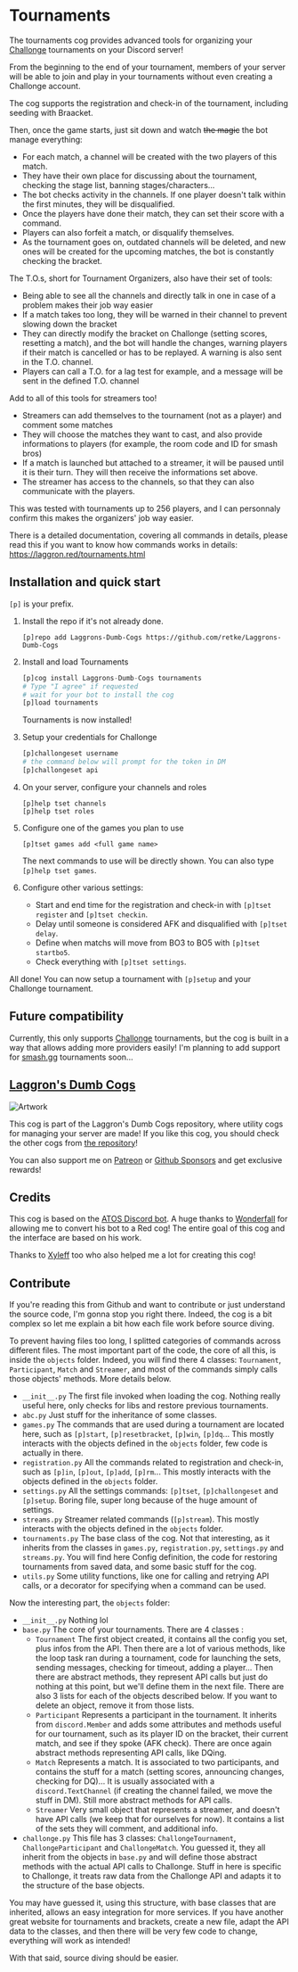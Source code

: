 # Tournaments

The tournaments cog provides advanced tools for organizing your [Challonge](https://challonge.com/) tournaments on your Discord server!

From the beginning to the end of your tournament, members of your server will be able to join and play in your tournaments without even creating a Challonge account.

The cog supports the registration and check-in of the tournament, including seeding with Braacket.

Then, once the game starts, just sit down and watch ~~the magic~~ the bot manage everything:
- For each match, a channel will be created with the two players of this match.
- They have their own place for discussing about the tournament, checking the stage list, banning stages/characters...
- The bot checks activity in the channels. If one player doesn't talk within the first minutes, they will be disqualified.
- Once the players have done their match, they can set their score with a command.
- Players can also forfeit a match, or disqualify themselves.
- As the tournament goes on, outdated channels will be deleted, and new ones will be created for the upcoming matches, the bot is constantly checking the bracket.

The T.O.s, short for Tournament Organizers, also have their set of tools:
- Being able to see all the channels and directly talk in one in case of a problem makes their job way easier
- If a match takes too long, they will be warned in their channel to prevent slowing down the bracket
- They can directly modify the bracket on Challonge (setting scores, resetting a match), and the bot will handle the changes, warning players if their match is cancelled or has to be replayed. A warning is also sent in the T.O. channel.
- Players can call a T.O. for a lag test for example, and a message will be sent in the defined T.O. channel

Add to all of this tools for streamers too!
- Streamers can add themselves to the tournament (not as a player) and comment some matches
- They will choose the matches they want to cast, and also provide informations to players (for example, the room code and ID for smash bros)
- If a match is launched but attached to a streamer, it will be paused until it is their turn. They will then receive the informations set above.
- The streamer has access to the channels, so that they can also communicate with the players.

This was tested with tournaments up to 256 players, and I can personnaly confirm this makes the organizers' job way easier.

There is a detailed documentation, covering all commands in details, please read this if you want to know how commands works in details: https://laggron.red/tournaments.html

## Installation and quick start

`[p]` is your prefix.

1.  Install the repo if it's not already done.
    ```
    [p]repo add Laggrons-Dumb-Cogs https://github.com/retke/Laggrons-Dumb-Cogs
    ```

2.  Install and load Tournaments
    ```py
    [p]cog install Laggrons-Dumb-Cogs tournaments
    # Type "I agree" if requested
    # wait for your bot to install the cog
    [p]load tournaments
    ```
    Tournaments is now installed!

3.  Setup your credentials for Challonge
    ```py
    [p]challongeset username
    # the command below will prompt for the token in DM
    [p]challongeset api
    ```

4.  On your server, configure your channels and roles
    ```
    [p]help tset channels
    [p]help tset roles
    ```

5.  Configure one of the games you plan to use
    ```
    [p]tset games add <full game name>
    ```
    The next commands to use will be directly shown. You can also type `[p]help tset games`.

6.  Configure other various settings:
    
    - Start and end time for the registration and check-in with `[p]tset register` and `[p]tset checkin`.
    - Delay until someone is considered AFK and disqualified with `[p]tset delay`.
    - Define when matchs will move from BO3 to BO5 with `[p]tset startbo5`.
    - Check everything with `[p]tset settings`.

All done! You can now setup a tournament with `[p]setup` and your Challonge tournament.

## Future compatibility

Currently, this only supports [Challonge](https://challonge.com/) tournaments, but the cog is built in a way that allows adding more providers easily! I'm planning to add support for [smash.gg](https://smash.gg/) tournaments soon...

## [Laggron's Dumb Cogs](https://github.com/retke/Laggrons-Dumb-Cogs)

![Artwork](https://github.com/retke/Laggrons-Dumb-Cogs/blob/master/.github/RESSOURCES/BANNERS/Base_banner.png)

This cog is part of the Laggron's Dumb Cogs repository, where utility cogs for managing your server are made!
If you like this cog, you should check the other cogs from [the repository](https://github.com/retke/Laggrons-Dumb-Cogs)!

You can also support me on [Patreon](https://patreon.com/retke) or [Github Sponsors](https://github.com/sponsors/retke/card) and get exclusive rewards!

## Credits

This cog is based on the [ATOS Discord bot](https://github.com/Wonderfall/ATOS). A huge thanks to [Wonderfall](https://github.com/Wonderfall) for allowing me to convert his bot to a Red cog! The entire goal of this cog and the interface are based on his work.

Thanks to [Xyleff](https://github.com/Xyleff2049) too who also helped me a lot for creating this cog!

## Contribute

If you're reading this from Github and want to contribute or just understand the source code, I'm gonna stop you right there. Indeed, the cog is a bit complex so let me explain a bit how each file work before source diving.

To prevent having files too long, I splitted categories of commands across different files. The most important part of the code, the core of all this, is inside the `objects` folder. Indeed, you will find there 4 classes: `Tournament`, `Participant`, `Match` and `Streamer`, and most of the commands simply calls those objects' methods. More details below.

- `__init__.py` The first file invoked when loading the cog. Nothing really useful here, only checks for libs and restore previous tournaments.
- `abc.py` Just stuff for the inheritance of some classes.
- `games.py` The commands that are used during a tournament are located here, such as `[p]start`, `[p]resetbracket`, `[p]win`, `[p]dq`... This mostly interacts with the objects defined in the `objects` folder, few code is actually in there.
- `registration.py` All the commands related to registration and check-in, such as `[p]in`, `[p]out`, `[p]add`, `[p]rm`... This mostly interacts with the objects defined in the `objects` folder.
- `settings.py` All the settings commands: `[p]tset`, `[p]challongeset` and `[p]setup`. Boring file, super long because of the huge amount of settings.
- `streams.py` Streamer related commands (`[p]stream`). This mostly interacts with the objects defined in the `objects` folder.
- `tournaments.py` The base class of the cog. Not that interesting, as it inherits from the classes in `games.py`, `registration.py`, `settings.py` and `streams.py`. You will find here Config definition, the code for restoring tournaments from saved data, and some basic stuff for the cog.
- `utils.py` Some utility functions, like one for calling and retrying API calls, or a decorator for specifying when a command can be used.

Now the interesting part, the `objects` folder:

- `__init__.py` Nothing lol
- `base.py` The core of your tournaments. There are 4 classes :
  - `Tournament` The first object created, it contains all the config you set, plus infos from the API. Then there are a lot of various methods, like the loop task ran during a tournament, code for launching the sets, sending messages, checking for timeout, adding a player... Then there are abstract methods, they represent API calls but just do nothing at this point, but we'll define them in the next file. There are also 3 lists for each of the objects described below. If you want to delete an object, remove it from those lists.
  - `Participant` Represents a participant in the tournament. It inherits from `discord.Member` and adds some attributes and methods useful for our tournament, such as its player ID on the bracket, their current match, and see if they spoke (AFK check). There are once again abstract methods representing API calls, like DQing.
  - `Match` Represents a match. It is associated to two participants, and contains the stuff for a match (setting scores, announcing changes, checking for DQ)... It is usually associated with a `discord.TextChannel` (if creating the channel failed, we move the stuff in DM). Still more abstract methods for API calls.
  - `Streamer` Very small object that represents a streamer, and doesn't have API calls (we keep that for ourselves for now). It contains a list of the sets they will comment, and additional info.
- `challonge.py` This file has 3 classes: `ChallongeTournament`, `ChallongeParticipant` and `ChallongeMatch`. You guessed it, they all inherit from the objects in `base.py` and will define those abstract methods with the actual API calls to Challonge. Stuff in here is specific to Challonge, it treats raw data from the Challonge API and adapts it to the structure of the base objects.

You may have guessed it, using this structure, with base classes that are inherited, allows an easy integration for more services. If you have another great website for tournaments and brackets, create a new file, adapt the API data to the classes, and then there will be very few code to change, everything will work as intended!

With that said, source diving should be easier.
